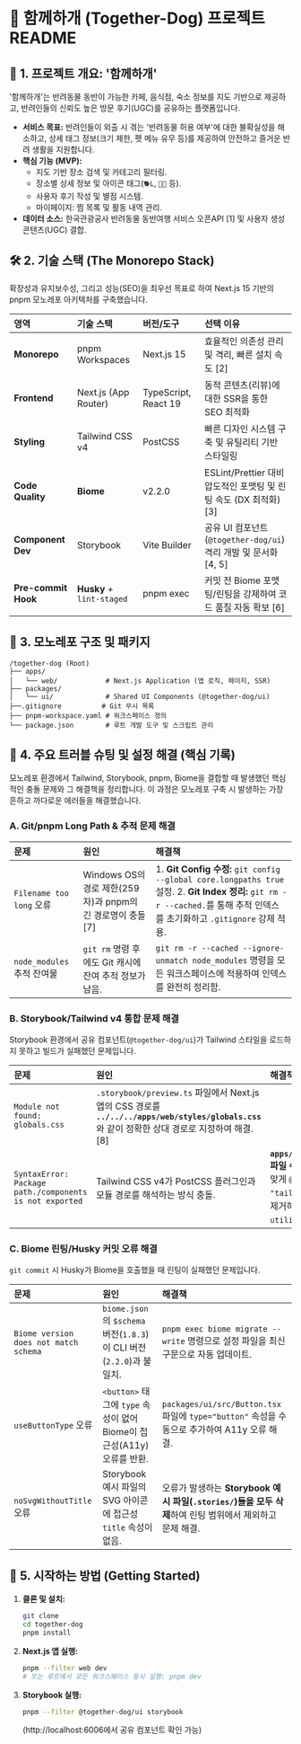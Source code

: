 # 🐾 함께하개 (Together-Dog) 프로젝트 README

## 📌 1. 프로젝트 개요: '함께하개'

'함께하개'는 반려동물 동반이 가능한 카페, 음식점, 숙소 정보를 지도 기반으로 제공하고, 반려인들의 신뢰도 높은 방문 후기(UGC)를 공유하는 플랫폼입니다.

- **서비스 목표:** 반려인들이 외출 시 겪는 '반려동물 허용 여부'에 대한 불확실성을 해소하고, 상세 태그 정보(크기 제한, 펫 메뉴 유무 등)를 제공하여 안전하고 즐거운 반려 생활을 지원합니다.
- **핵심 기능 (MVP):**
  - 지도 기반 장소 검색 및 카테고리 필터링.
  - 장소별 상세 정보 및 아이콘 태그(`🐕L`, `🐾🍴` 등).
  - 사용자 후기 작성 및 별점 시스템.
  - 마이페이지: 찜 목록 및 활동 내역 관리.
- **데이터 소스:** 한국관광공사 반려동물 동반여행 서비스 오픈API [1] 및 사용자 생성 콘텐츠(UGC) 결합.

## 🛠️ 2. 기술 스택 (The Monorepo Stack)

확장성과 유지보수성, 그리고 성능(SEO)을 최우선 목표로 하여 Next.js 15 기반의 pnpm 모노레포 아키텍처를 구축했습니다.

| 영역                | 기술 스택                 | 버전/도구            | 선택 이유                                                         |
| :------------------ | :------------------------ | :------------------- | :---------------------------------------------------------------- |
| **Monorepo**        | pnpm Workspaces           | Next.js 15           | 효율적인 의존성 관리 및 격리, 빠른 설치 속도 [2]                  |
| **Frontend**        | Next.js (App Router)      | TypeScript, React 19 | 동적 콘텐츠(리뷰)에 대한 SSR을 통한 SEO 최적화                    |
| **Styling**         | Tailwind CSS v4           | PostCSS              | 빠른 디자인 시스템 구축 및 유틸리티 기반 스타일링                 |
| **Code Quality**    | **Biome**                 | v2.2.0               | ESLint/Prettier 대비 압도적인 포맷팅 및 린팅 속도 (DX 최적화) [3] |
| **Component Dev**   | Storybook                 | Vite Builder         | 공유 UI 컴포넌트(`@together-dog/ui`) 격리 개발 및 문서화 [4, 5]   |
| **Pre-commit Hook** | **Husky** + `lint-staged` | pnpm exec            | 커밋 전 Biome 포맷팅/린팅을 강제하여 코드 품질 자동 확보 [6]      |

## 📐 3. 모노레포 구조 및 패키지

```
/together-dog (Root)
├── apps/
│   └── web/            # Next.js Application (앱 로직, 페이지, SSR)
├── packages/
│   └── ui/             # Shared UI Components (@together-dog/ui)
├──.gitignore          # Git 무시 목록
├── pnpm-workspace.yaml # 워크스페이스 정의
└── package.json        # 루트 개발 도구 및 스크립트 관리
```

## 🚨 4. 주요 트러블 슈팅 및 설정 해결 (핵심 기록)

모노레포 환경에서 Tailwind, Storybook, pnpm, Biome을 결합할 때 발생했던 핵심적인 충돌 문제와 그 해결책을 정리합니다. 이 과정은 모노레포 구축 시 발생하는 가장 흔하고 까다로운 에러들을 해결했습니다.

### A. Git/pnpm Long Path & 추적 문제 해결

| 문제                       | 원인                                                        | 해결책                                                                                                                                                                       |
| :------------------------- | :---------------------------------------------------------- | :--------------------------------------------------------------------------------------------------------------------------------------------------------------------------- |
| `Filename too long` 오류   | Windows OS의 경로 제한(259자)과 pnpm의 긴 경로명이 충돌 [7] | 1. **Git Config 수정:** `git config --global core.longpaths true` 설정. 2. **Git Index 정리:** `git rm -r --cached.`를 통해 추적 인덱스를 초기화하고 `.gitignore` 강제 적용. |
| `node_modules` 추적 잔여물 | `git rm` 명령 후에도 Git 캐시에 잔여 추적 정보가 남음.      | `git rm -r --cached --ignore-unmatch node_modules` 명령을 모든 워크스페이스에 적용하여 인덱스를 완전히 정리함.                                                               |

### B. Storybook/Tailwind v4 통합 문제 해결

Storybook 환경에서 공유 컴포넌트(`@together-dog/ui`)가 Tailwind 스타일을 로드하지 못하고 빌드가 실패했던 문제입니다.

| 문제                                                    | 원인                                                                                                                                              | 해결책                                                                                                                                                      |
| :------------------------------------------------------ | :------------------------------------------------------------------------------------------------------------------------------------------------ | :---------------------------------------------------------------------------------------------------------------------------------------------------------- |
| `Module not found: globals.css`                         | `.storybook/preview.ts` 파일에서 Next.js 앱의 CSS 경로를 **`../../../apps/web/styles/globals.css`** 와 같이 정확한 상대 경로로 지정하여 해결. [8] |
| `SyntaxError: Package path./components is not exported` | Tailwind CSS v4가 PostCSS 플러그인과 모듈 경로를 해석하는 방식 충돌.                                                                              | **`apps/web/styles/globals.css` 파일 수정:** Tailwind v4 표준에 맞게 `@import "tailwindcss/components";`를 제거하고 `@tailwind utilities;`만 사용하여 해결. |

### C. Biome 린팅/Husky 커밋 오류 해결

`git commit` 시 Husky가 Biome을 호출했을 때 린팅이 실패했던 문제입니다.

| 문제                                  | 원인                                                                   | 해결책                                                                                                   |
| :------------------------------------ | :--------------------------------------------------------------------- | :------------------------------------------------------------------------------------------------------- |
| `Biome version does not match schema` | `biome.json`의 `$schema` 버전(`1.8.3`)이 CLI 버전(`2.2.0`)과 불일치.   | `pnpm exec biome migrate --write` 명령으로 설정 파일을 최신 구문으로 자동 업데이트.                      |
| `useButtonType` 오류                  | `<button>` 태그에 `type` 속성이 없어 Biome이 접근성(A11y) 오류를 반환. | `packages/ui/src/Button.tsx` 파일에 `type="button"` 속성을 수동으로 추가하여 A11y 오류 해결.             |
| `noSvgWithoutTitle` 오류              | Storybook 예시 파일의 SVG 아이콘에 접근성 `title` 속성이 없음.         | 오류가 발생하는 **Storybook 예시 파일(`.stories/`)들을 모두 삭제**하여 린팅 범위에서 제외하고 문제 해결. |

## 🚀 5. 시작하는 방법 (Getting Started)

1.  **클론 및 설치:**
    ```bash
    git clone
    cd together-dog
    pnpm install
    ```
2.  **Next.js 앱 실행:**
    ```bash
    pnpm --filter web dev
    # 또는 루트에서 모든 워크스페이스 동시 실행: pnpm dev
    ```
3.  **Storybook 실행:**
    ```bash
    pnpm --filter @together-dog/ui storybook
    ```
    (http://localhost:6006에서 공유 컴포넌트 확인 가능)
